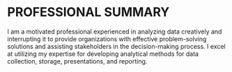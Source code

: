 <body>
<h1> PROFESSIONAL SUMMARY </h1> 

I am a motivated professional experienced in analyzing data creatively and interrupting it to provide organizations with effective problem-solving solutions and assisting stakeholders in the decision-making process. I excel at utilizing my expertise for developing analytical methods for data collection, storage, presentations, and reporting.  

</body>
